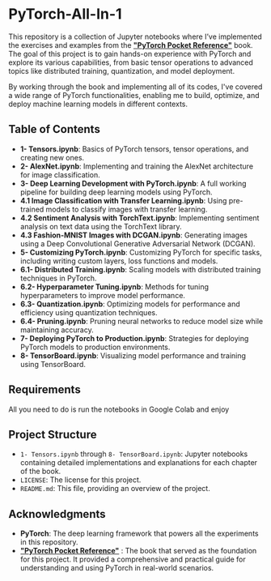 # PyTorch-All-In-1

This repository is a collection of Jupyter notebooks where I’ve implemented the exercises and examples from the **["PyTorch Pocket Reference"](https://www.amazon.com/PyTorch-Pocket-Reference-Building-Deploying/dp/149209000X)** book. The goal of this project is to gain hands-on experience with PyTorch and explore its various capabilities, from basic tensor operations to advanced topics like distributed training, quantization, and model deployment.

By working through the book and implementing all of its codes, I've covered a wide range of PyTorch functionalities, enabling me to build, optimize, and deploy machine learning models in different contexts.

## Table of Contents

- **1- Tensors.ipynb**: Basics of PyTorch tensors, tensor operations, and creating new ones.
- **2- AlexNet.ipynb**: Implementing and training the AlexNet architecture for image classification.
- **3- Deep Learning Development with PyTorch.ipynb**: A full working pipeline for building deep learning models using PyTorch.
- **4.1 Image Classification with Transfer Learning.ipynb**: Using pre-trained models to classify images with transfer learning.
- **4.2 Sentiment Analysis with TorchText.ipynb**: Implementing sentiment analysis on text data using the TorchText library.
- **4.3 Fashion-MNIST Images with DCGAN.ipynb**: Generating images using a Deep Convolutional Generative Adversarial Network (DCGAN).
- **5- Customizing PyTorch.ipynb**: Customizing PyTorch for specific tasks, including writing custom layers, loss functions and models.
- **6.1- Distributed Training.ipynb**: Scaling models with distributed training techniques in PyTorch.
- **6.2- Hyperparameter Tuning.ipynb**: Methods for tuning hyperparameters to improve model performance.
- **6.3- Quantization.ipynb**: Optimizing models for performance and efficiency using quantization techniques.
- **6.4- Pruning.ipynb**: Pruning neural networks to reduce model size while maintaining accuracy.
- **7- Deploying PyTorch to Production.ipynb**: Strategies for deploying PyTorch models to production environments.
- **8- TensorBoard.ipynb**: Visualizing model performance and training using TensorBoard.



## Requirements

All you need to do is run the notebooks in Google Colab and enjoy

## Project Structure

- `1- Tensors.ipynb` through `8- TensorBoard.ipynb`: Jupyter notebooks containing detailed implementations and explanations for each chapter of the book.
- `LICENSE`: The license for this project.
- `README.md`: This file, providing an overview of the project.

## Acknowledgments

- **PyTorch**: The deep learning framework that powers all the experiments in this repository.
- **["PyTorch Pocket Reference"](https://www.amazon.com/PyTorch-Pocket-Reference-Building-Deploying/dp/149209000X)** : The book that served as the foundation for this project. It provided a comprehensive and practical guide for understanding and using PyTorch in real-world scenarios.


